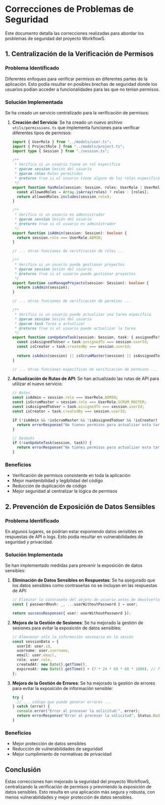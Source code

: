 # Correcciones de Problemas de Seguridad

Este documento detalla las correcciones realizadas para abordar los problemas de seguridad del proyecto WorkflowS.

## 1. Centralización de la Verificación de Permisos

### Problema Identificado
Diferentes enfoques para verificar permisos en diferentes partes de la aplicación. Esto podía resultar en posibles brechas de seguridad donde los usuarios podían acceder a funcionalidades para las que no tenían permisos.

### Solución Implementada
Se ha creado un servicio centralizado para la verificación de permisos:

1. **Creación del Servicio**: Se ha creado un nuevo archivo `utils/permissions.ts` que implementa funciones para verificar diferentes tipos de permisos:
   ```typescript
   import { UserRole } from "../models/user.ts";
   import { ProjectRole } from "../models/project.ts";
   import type { Session } from "./session.ts";

   /**
    * Verifica si un usuario tiene un rol específico
    * @param session Sesión del usuario
    * @param roles Roles permitidos
    * @returns true si el usuario tiene alguno de los roles especificados
    */
   export function hasRole(session: Session, roles: UserRole | UserRole[]): boolean {
     const allowedRoles = Array.isArray(roles) ? roles : [roles];
     return allowedRoles.includes(session.role);
   }

   /**
    * Verifica si un usuario es administrador
    * @param session Sesión del usuario
    * @returns true si el usuario es administrador
    */
   export function isAdmin(session: Session): boolean {
     return session.role === UserRole.ADMIN;
   }

   // ... otras funciones de verificación de roles ...

   /**
    * Verifica si un usuario puede gestionar proyectos
    * @param session Sesión del usuario
    * @returns true si el usuario puede gestionar proyectos
    */
   export function canManageProjects(session: Session): boolean {
     return isAdmin(session);
   }

   // ... otras funciones de verificación de permisos ...

   /**
    * Verifica si un usuario puede actualizar una tarea específica
    * @param session Sesión del usuario
    * @param task Tarea a actualizar
    * @returns true si el usuario puede actualizar la tarea
    */
   export function canUpdateTask(session: Session, task: { assignedTo?: string; createdBy: string }): boolean {
     const isAssignedToUser = task.assignedTo === session.userId;
     const isCreator = task.createdBy === session.userId;
     
     return isAdmin(session) || isScrumMaster(session) || isAssignedToUser || isCreator;
   }

   // ... otras funciones específicas de verificación de permisos ...
   ```

2. **Actualización de Rutas de API**: Se han actualizado las rutas de API para utilizar el nuevo servicio:
   ```typescript
   // Antes
   const isAdmin = session.role === UserRole.ADMIN;
   const isScrumMaster = session.role === UserRole.SCRUM_MASTER;
   const isAssignedToUser = task.assignedTo === session.userId;
   const isCreator = task.createdBy === session.userId;

   if (!isAdmin && !isScrumMaster && !isAssignedToUser && !isCreator) {
     return errorResponse("No tienes permisos para actualizar esta tarea", Status.Forbidden);
   }

   // Después
   if (!canUpdateTask(session, task)) {
     return errorResponse("No tienes permisos para actualizar esta tarea", Status.Forbidden);
   }
   ```

### Beneficios
- Verificación de permisos consistente en toda la aplicación
- Mejor mantenibilidad y legibilidad del código
- Reducción de duplicación de código
- Mejor seguridad al centralizar la lógica de permisos

## 2. Prevención de Exposición de Datos Sensibles

### Problema Identificado
En algunos lugares, se podrían estar exponiendo datos sensibles en respuestas de API o logs. Esto podía resultar en vulnerabilidades de seguridad y privacidad.

### Solución Implementada
Se han implementado medidas para prevenir la exposición de datos sensibles:

1. **Eliminación de Datos Sensibles en Respuestas**: Se ha asegurado que los datos sensibles como contraseñas no se incluyan en las respuestas de API:
   ```typescript
   // Eliminar la contraseña del objeto de usuario antes de devolverlo
   const { passwordHash: _, ...userWithoutPassword } = user;
   
   return successResponse({ user: userWithoutPassword });
   ```

2. **Mejora de la Gestión de Sesiones**: Se ha mejorado la gestión de sesiones para evitar la exposición de datos sensibles:
   ```typescript
   // Almacenar solo la información necesaria en la sesión
   const sessionData = {
     userId: user.id,
     username: user.username,
     email: user.email,
     role: user.role,
     createdAt: new Date().getTime(),
     expiresAt: new Date().getTime() + (7 * 24 * 60 * 60 * 1000), // 7 days
   };
   ```

3. **Mejora de la Gestión de Errores**: Se ha mejorado la gestión de errores para evitar la exposición de información sensible:
   ```typescript
   try {
     // ... código que puede generar errores ...
   } catch (error) {
     console.error("Error al procesar la solicitud:", error);
     return errorResponse("Error al procesar la solicitud", Status.BadRequest);
   }
   ```

### Beneficios
- Mejor protección de datos sensibles
- Reducción de vulnerabilidades de seguridad
- Mejor cumplimiento de normativas de privacidad

## Conclusión

Estas correcciones han mejorado la seguridad del proyecto WorkflowS, centralizando la verificación de permisos y previniendo la exposición de datos sensibles. Esto resulta en una aplicación más segura y robusta, con menos vulnerabilidades y mejor protección de datos sensibles.
